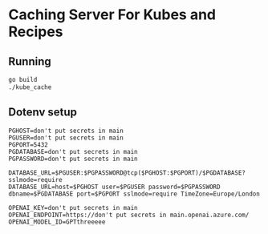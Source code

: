 # Caching Server For Kubes and Recipes

## Running

```bash
go build
./kube_cache
```

## Dotenv setup

```dotenv
PGHOST=don't put secrets in main
PGUSER=don't put secrets in main
PGPORT=5432
PGDATABASE=don't put secrets in main
PGPASSWORD=don't put secrets in main

DATABASE_URL=$PGUSER:$PGPASSWORD@tcp($PGHOST:$PGPORT)/$PGDATABASE?sslmode=require
DATABASE_URL=host=$PGHOST user=$PGUSER password=$PGPASSWORD dbname=$PGDATABASE port=$PGPORT sslmode=require TimeZone=Europe/London

OPENAI_KEY=don't put secrets in main
OPENAI_ENDPOINT=https://don't put secrets in main.openai.azure.com/
OPENAI_MODEL_ID=GPTthreeeee
```
